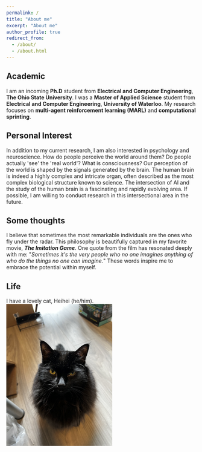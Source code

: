 ```yaml
---
permalink: /
title: "About me"
excerpt: "About me"
author_profile: true
redirect_from: 
  - /about/
  - /about.html
---
```


<h2> Academic </h2>
I am an incoming <b>Ph.D</b> student from <b>Electrical and Computer Engineering</b>, <b>The Ohio State University</b>.
I was a <b>Master of Applied Science</b> student from <b>Electrical and Computer Engineering</b>, <b>University of Waterloo</b>. My research focuses on <b>multi-agent reinforcement learning (MARL)</b> and <b>computational sprinting</b>.<br>
<h2> Personal Interest </h2>
In addition to my current research, I am also interested in psychology and neuroscience. How do people perceive the world around them? Do people actually 'see' the 'real world'? What is consciousness? Our perception of the world is shaped by the signals generated by the brain. The human brain is indeed a highly complex and intricate organ, often described as the most complex biological structure known to science. The intersection of AI and the study of the human brain is a fascinating and rapidly evolving area. If possible, I am willing to conduct research in this intersectional area in the future. <br>
<h2> Some thoughts </h2>
I believe that sometimes the most remarkable individuals are the ones who fly under the radar. This philosophy is beautifully captured in my favorite movie, <b><i>The Imitation Game</i></b>. One quote from the film has resonated deeply with me: "<i>Sometimes it's the very people who no one imagines anything of who do the things no one can imagine.</i>" These words inspire me to embrace the potential within myself.<br>
<h2> Life </h2>
I have a lovely cat, Heihei (he/him).
<div class="row">
    <div class="column">
        <img src='/images/heihei.png' style="width: auto; height: 200;">
    </div>
</div>
<style>
    .row {
        display: flex; /* Use flexbox to align items in a row */
        justify-content: space-between; /* Space items evenly within the container */
    }

    .column {
        flex: 0 0 25%; /* Set a fixed width of 25% for each column */
        text-align: center; /* Center the content horizontally */
    }

    .column img {
        width: 100%; /* Make sure the image takes up 100% of the column width */
        height: auto; /* Maintain the aspect ratio of the image */
    }
</style>


